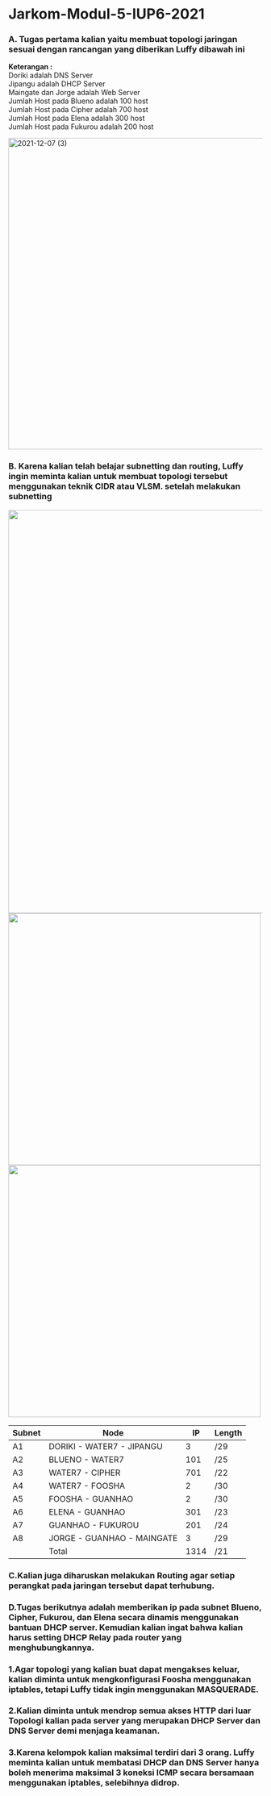 # Jarkom-Modul-5-IUP6-2021

### **A. Tugas pertama kalian yaitu membuat topologi jaringan sesuai dengan rancangan yang diberikan Luffy dibawah ini**

**Keterangan :** <BR>
Doriki adalah DNS Server <BR>
		Jipangu adalah DHCP Server  <BR>
		Maingate dan Jorge adalah Web Server  <BR>
		Jumlah Host pada Blueno adalah 100 host  <BR>
		Jumlah Host pada Cipher adalah 700 host  <BR>
		Jumlah Host pada Elena adalah 300 host  <BR>
		Jumlah Host pada Fukurou adalah 200 host  <BR>
	
<img width="618" alt="2021-12-07 (3)" src="https://user-images.githubusercontent.com/91376801/145005688-367ed2f1-a1fd-4986-a770-9e33547142ad.png">
    
 
### **B. Karena kalian telah belajar subnetting dan routing, Luffy ingin meminta kalian untuk membuat topologi tersebut menggunakan teknik CIDR atau VLSM. setelah melakukan subnetting**   

<img src="https://user-images.githubusercontent.com/91376801/145010530-32bd9dd9-1e97-4513-8fe2-d103c9dffc2a.jpg" width="800"> <br>
<img src="https://user-images.githubusercontent.com/91376801/145008155-75316b35-544a-40a1-aabc-e191dea7f859.jpg" width="500"> <br>
<img src="https://user-images.githubusercontent.com/91376801/145019318-9db633ab-bc1d-4061-80db-b53c9a29df24.png" width="500">
	
| Subnet | Node | IP  | Length |
| ------------- | ------------- | ------------- | ------------- |	
| A1  | DORIKI - WATER7 - JIPANGU  | 3  | /29 |
| A2  | BLUENO - WATER7             | 101  | /25  |
| A3  | WATER7 - CIPHER             | 701  | /22  |
| A4  | WATER7 - FOOSHA              | 2 | /30  |
| A5  | FOOSHA - GUANHAO            | 2  | /30  |
| A6  | ELENA - GUANHAO  	| 301 | /23  |
| A7  | GUANHAO - FUKUROU  | 201  | /24  |
| A8  | JORGE - GUANHAO - MAINGATE              | 3  | /29  |
|  | Total               | 1314  | /21  |

### **C.Kalian juga diharuskan melakukan Routing agar setiap perangkat pada jaringan tersebut dapat terhubung.** 

### **D.Tugas berikutnya adalah memberikan ip pada subnet Blueno, Cipher, Fukurou, dan Elena secara dinamis menggunakan bantuan DHCP server. Kemudian kalian ingat bahwa kalian harus setting DHCP Relay pada router yang menghubungkannya.** 

### **1.Agar topologi yang kalian buat dapat mengakses keluar, kalian diminta untuk mengkonfigurasi Foosha menggunakan iptables, tetapi Luffy tidak ingin menggunakan MASQUERADE.** 

### **2.Kalian diminta untuk mendrop semua akses HTTP dari luar Topologi kalian pada server yang merupakan DHCP Server dan DNS Server demi menjaga keamanan.** 

### **3.Karena kelompok kalian maksimal terdiri dari 3 orang. Luffy meminta kalian untuk membatasi DHCP dan DNS Server hanya boleh menerima maksimal 3 koneksi ICMP secara bersamaan menggunakan iptables, selebihnya didrop.** 
